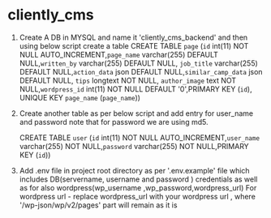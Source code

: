 # cliently_cms
	


1) Create A DB in MYSQL and name it 'cliently_cms_backend' and then using below script create a table
   CREATE TABLE `page` (`id` int(11) NOT NULL AUTO_INCREMENT,`page_name` varchar(255) DEFAULT NULL,`written_by` varchar(255) DEFAULT NULL,
   `job_title` varchar(255) DEFAULT NULL,`action_data` json DEFAULT NULL,`similar_camp_data` json DEFAULT NULL, `tips` longtext NOT NULL,
   `author_image` text NOT NULL,`wordpress_id` int(11) NOT NULL DEFAULT '0',PRIMARY KEY (`id`), UNIQUE KEY `page_name` (`page_name`)) 

2) Create another table as per below script and add entry for user_name and password
   note that for password we are using md5.
   
   CREATE TABLE `user` (`id` int(11) NOT NULL AUTO_INCREMENT,`user_name` varchar(255) NOT NULL,`password` varchar(255) NOT NULL,PRIMARY KEY (`id`)) 

3) Add .env file in project root directory as per '.env.example' file 
   which includes DB(servername, username and password ) credentials as well as for also wordpress(wp_username ,wp_password,wordpress_url)
   For wordpress url - replace wordpress_url with your wordpress url , where '/wp-json/wp/v2/pages' part will remain as it is




